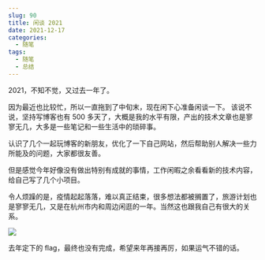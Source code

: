 ```yaml
---
slug: 90
title: 闲谈 2021
date: 2021-12-17
categories: 
  - 随笔
tags: 
  - 随笔
  - 总结
---
```



2021，不知不觉，又过去一年了。

因为最近也比较忙，所以一直拖到了中旬末，现在闲下心准备闲谈一下。
该说不说，坚持写博客也有 500 多天了，大概是我的水平有限，产出的技术文章也是寥寥无几，大多是一些笔记和一些生活中的琐碎事。

认识了几个一起玩博客的新朋友，优化了一下自己网站，然后帮助别人解决一些力所能及的问题，大家都很友善。

但是感觉今年好像没有做出特别有成就的事情，工作闲暇之余看看新的技术内容，给自己写了几个小项目。

令人烦躁的是，疫情起起落落，难以真正结束，很多想法都被搁置了，旅游计划也是寥寥无几，又是在杭州市内和周边闲逛的一年。当然这也跟我自己有很大的关系。

![](https://imgurl.zishu.me/images/old/2021/12/17/8c44dfb931a7b27055c53184caf81c2e.png)

去年定下的 flag，最终也没有完成，希望来年再接再厉，如果运气不错的话。